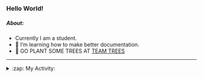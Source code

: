 ### Hello World!

##### About:
- Currently I am a student.
- 🌱 I’m learning how to make better documentation.
- 🌱 GO PLANT SOME TREES AT [TEAM TREES](https://teamtrees.org/)

---
<details>
  <summary>:zap: My Activity:</summary>
  
<!--START_SECTION:waka-->
![Code Time](http://img.shields.io/badge/Code%20Time-1%2C129%20hrs%2048%20mins-blue)

**I'm a Night 🦉** 

```text
🌞 Morning                1206 commits        ██░░░░░░░░░░░░░░░░░░░░░░░   08.57 % 
🌆 Daytime                5167 commits        █████████░░░░░░░░░░░░░░░░   36.71 % 
🌃 Evening                4023 commits        ███████░░░░░░░░░░░░░░░░░░   28.58 % 
🌙 Night                  3679 commits        ███████░░░░░░░░░░░░░░░░░░   26.14 % 
```
📅 **I'm Most Productive on Wednesday** 

```text
Monday                   2165 commits        ████░░░░░░░░░░░░░░░░░░░░░   15.38 % 
Tuesday                  1756 commits        ███░░░░░░░░░░░░░░░░░░░░░░   12.48 % 
Wednesday                3310 commits        ██████░░░░░░░░░░░░░░░░░░░   23.52 % 
Thursday                 1651 commits        ███░░░░░░░░░░░░░░░░░░░░░░   11.73 % 
Friday                   1364 commits        ██░░░░░░░░░░░░░░░░░░░░░░░   09.69 % 
Saturday                 1282 commits        ██░░░░░░░░░░░░░░░░░░░░░░░   09.11 % 
Sunday                   2547 commits        █████░░░░░░░░░░░░░░░░░░░░   18.10 % 
```


📊 **This Week I Spent My Time On** 

```text
🔥 Editors: 
VS Code                  6 hrs 33 mins       █████████████████████████   100.00 % 

🐱‍💻 Projects: 
praise                   5 hrs 36 mins       █████████████████████░░░░   85.61 % 
discord-bot              45 mins             ███░░░░░░░░░░░░░░░░░░░░░░   11.49 % 
CSF22                    11 mins             █░░░░░░░░░░░░░░░░░░░░░░░░   02.89 % 
```


 Last Updated on 25/05/2023 20:07:57 UTC
<!--END_SECTION:waka-->
</details>
